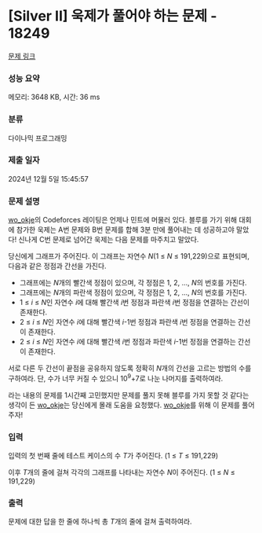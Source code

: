 # [Silver II] 욱제가 풀어야 하는 문제 - 18249 

[문제 링크](https://www.acmicpc.net/problem/18249) 

### 성능 요약

메모리: 3648 KB, 시간: 36 ms

### 분류

다이나믹 프로그래밍

### 제출 일자

2024년 12월 5일 15:45:57

### 문제 설명

<p><a href="https://www.acmicpc.net/user/wo_okje">wo_okje</a>의 Codeforces 레이팅은 언제나 민트에 머물러 있다. 블루를 가기 위해 대회에 참가한 욱제는 A번 문제와 B번 문제를 합해 3분 만에 풀어내는 데 성공하고야 말았다! 신나게 C번 문제로 넘어간 욱제는 다음 문제를 마주치고 말았다. </p>

<p>당신에게 그래프가 주어진다. 이 그래프는 자연수 <em>N</em>(1 ≤ <em>N</em> ≤ 191,229)으로 표현되며, 다음과 같은 정점과 간선을 가진다.</p>

<ul>
	<li>그래프에는 <em>N</em>개의 빨간색 정점이 있으며, 각 정점은 1, 2, ..., <em>N</em>의 번호를 가진다.</li>
	<li>그래프에는 <em>N</em>개의 파란색 정점이 있으며, 각 정점은 1, 2, ..., <em>N</em>의 번호를 가진다.</li>
	<li>1 ≤ <em>i</em> ≤ <em>N</em>인 자연수 <em>i</em>에 대해 빨간색 <em>i</em>번 정점과 파란색 <em>i</em>번 정점을 연결하는 간선이 존재한다.</li>
	<li>2 ≤ <em>i</em> ≤ <em>N</em>인 자연수 <em>i</em>에 대해 빨간색 <em>i</em>-1번 정점과 파란색 <em>i</em>번 정점을 연결하는 간선이 존재한다.</li>
	<li>2 ≤ <em>i</em> ≤ <em>N</em>인 자연수 <em>i</em>에 대해 빨간색 <em>i</em>번 정점과 파란색 <em>i</em>-1번 정점을 연결하는 간선이 존재한다.</li>
</ul>

<p>서로 다른 두 간선이 끝점을 공유하지 않도록 정확히 <em>N</em>개의 간선을 고르는 방법의 수를 구하여라. 단, 수가 너무 커질 수 있으니 10<sup>9</sup>+7로 나눈 나머지를 출력하여라.</p>

<p>라는 내용의 문제를 1시간째 고민했지만 문제를 풀지 못해 블루를 가지 못할 것 같다는 생각이 든 <a href="https://www.acmicpc.net/user/wo_okje">wo_okje</a>는 당신에게 몰래 도움을 요청했다. <a href="https://www.acmicpc.net/user/wo_okje">wo_okje</a>를 위해 이 문제를 풀어주자!</p>

### 입력 

 <p>입력의 첫 번째 줄에 테스트 케이스의 수 <em>T</em>가 주어진다. (1 ≤ <em>T</em> ≤ 191,229)</p>

<p>이후 <em>T</em>개의 줄에 걸쳐 각각의 그래프를 나타내는 자연수 <em>N</em>이 주어진다. (1 ≤ <em>N</em> ≤ 191,229)</p>

### 출력 

 <p>문제에 대한 답을 한 줄에 하나씩 총 <em>T</em>개의 줄에 걸쳐 출력하여라.</p>

